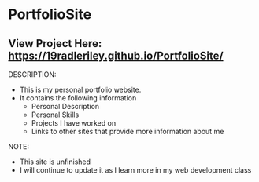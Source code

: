 # PortfolioSite

## View Project Here: https://19radleriley.github.io/PortfolioSite/


DESCRIPTION: 
- This is my personal portfolio website.
- It contains the following information 
    - Personal Description
    - Personal Skills
    - Projects I have worked on 
    - Links to other sites that provide more information about me 
    
    
NOTE: 
* This site is unfinished
* I will continue to update it as I learn more in my web development class 
